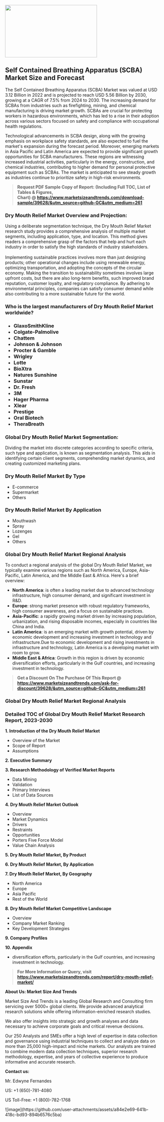 <p><img class="alignnone size-medium wp-image-20088" src="https://ffe5etoiles.com/wp-content/uploads/2024/12/MST1-300x171.png" alt="" width="300" height="171" /></p><h2>Self Contained Breathing Apparatus (SCBA) Market Size and Forecast</h2><p>The Self Contained Breathing Apparatus (SCBA) Market was valued at USD 3.12 Billion in 2022 and is projected to reach USD 5.56 Billion by 2030, growing at a CAGR of 7.5% from 2024 to 2030. The increasing demand for SCBAs from industries such as firefighting, mining, and chemical manufacturing is driving market growth. SCBAs are crucial for protecting workers in hazardous environments, which has led to a rise in their adoption across various sectors focused on safety and compliance with occupational health regulations.</p><p>Technological advancements in SCBA design, along with the growing emphasis on workplace safety standards, are also expected to fuel the market's expansion during the forecast period. Moreover, emerging markets in Asia Pacific and Latin America are expected to provide significant growth opportunities for SCBA manufacturers. These regions are witnessing increased industrial activities, particularly in the energy, construction, and chemical industries, contributing to higher demand for personal protective equipment such as SCBAs. The market is anticipated to see steady growth as industries continue to prioritize safety in high-risk environments.</p></p><blockquote id="" class=""><strong>Request PDF Sample Copy of Report: (Including Full TOC, List of Tables &amp; Figures, Chart)&nbsp;@&nbsp;<strong><a href="https://www.marketsizeandtrends.com/download-sample/39628/&utm_source=github-GC&utm_medium=261" target="_blank">https://www.marketsizeandtrends.com/download-sample/39628/&utm_source=github-GC&utm_medium=261</a></strong></strong></blockquote><h3 id="" class="">Dry Mouth Relief Market&nbsp;Overview and Projection:</h3><p id="" class="">Using a deliberate segmentation technique, the Dry Mouth Relief Market research study provides a comprehensive analysis of multiple market segments, including application, type, and location. This method gives readers a comprehensive grasp of the factors that help and hurt each industry in order to satisfy the high standards of industry stakeholders. <br /> <br />Implementing sustainable practices involves more than just designing products; other operational changes include using renewable energy, optimizing transportation, and adopting the concepts of the circular economy. Making the transition to sustainability sometimes involves large upfront costs, but there are also long-term benefits, such improved brand reputation, customer loyalty, and regulatory compliance. By adhering to environmental principles, companies can satisfy consumer demand while also contributing to a more sustainable future for the world.</p><h3 id="" class="">Who is the largest manufacturers of&nbsp;Dry Mouth Relief Market worldwide?</h3><h3 class=""><p><ul><li>GlaxoSmithKline </li><li> Colgate-Palmolive </li><li> Chattem </li><li> Johnson & Johnson </li><li> Procter & Gamble </li><li> Wrigley </li><li> Lotte </li><li> BioXtra </li><li> Natures Sunshine </li><li> Sunstar </li><li> Dr. Fresh </li><li> 3M </li><li> Hager Pharma </li><li> Xlear </li><li> Prestige </li><li> Oral Biotech </li><li> TheraBreath</li></ul></p></h3><h3 id="" class="">Global&nbsp;Dry Mouth Relief Market Segmentation:</h3><p id="" class="">Dividing the market into discrete categories according to specific criteria, such type and application, is known as segmentation analysis. This aids in identifying certain client segments, comprehending market dynamics, and creating customized marketing plans.</p><h3 id="" class="">Dry Mouth Relief Market&nbsp;By Type</h3><p><p><ul><li>E-commerce </li><li> Supermarket </li><li> Others</p></li></ul></p></p><h3 id="" class="">Dry Mouth Relief Market&nbsp;By Application</h3><p class=""><p><ul><li>Mouthwash </li><li> Spray </li><li> Lozenges </li><li> Gel </li><li> Others</li></ul></p></p><h3 id="" class="">Global Dry Mouth Relief Market Regional Analysis</h3><p id="" class="">To conduct a regional analysis of the global Dry Mouth Relief Market, we typically examine various regions such as North America, Europe, Asia-Pacific, Latin America, and the Middle East &amp; Africa. Here's a brief overview:</p><ul><li><strong>North America</strong>: is often a leading market due to advanced technology infrastructure, high consumer demand, and significant investment in R&amp;D.</li><li><strong>Europe</strong>: strong market presence with robust regulatory frameworks, high consumer awareness, and a focus on sustainable practices.</li><li><strong>Asia-Pacific</strong>: a rapidly growing market driven by increasing population, urbanization, and rising disposable incomes, especially in countries like China and India.</li><li><strong>Latin America</strong>: is an emerging market with growth potential, driven by economic development and increasing investment in technology and infrastructure.Due to economic development and rising investments in infrastructure and technology, Latin America is a developing market with room to grow.</li><li><strong>Middle East &amp; Africa</strong>: Growth in this region is driven by economic diversification efforts, particularly in the Gulf countries, and increasing investment in technology.</li></ul><blockquote id="" class=""><strong>Get a Discount On The Purchase Of This Report @ <strong><a href="https://www.marketsizeandtrends.com/ask-for-discount/39628/&utm_source=github-GC&utm_medium=261" target="_blank">https://www.marketsizeandtrends.com/ask-for-discount/39628/&utm_source=github-GC&utm_medium=261</a></strong></strong></blockquote><h3 id="" class="">Global Dry Mouth Relief Market Regional Analysis</h3><h3 id="" class="">Detailed TOC of Global Dry Mouth Relief Market Research Report, 2023-2030</h3><p id="" class=""><strong>1. Introduction of the Dry Mouth Relief Market</strong></p><ul><li>Overview of the Market</li><li>Scope of Report</li><li>Assumptions</li></ul><p id="" class=""><strong>2. Executive Summary</strong></p><p id="" class=""><strong>3. Research Methodology of Verified Market Reports</strong></p><ul><li>Data Mining</li><li>Validation</li><li>Primary Interviews</li><li>List of Data Sources</li></ul><p id="" class=""><strong>4. Dry Mouth Relief Market Outlook</strong></p><ul><li>Overview</li><li>Market Dynamics</li><li>Drivers</li><li>Restraints</li><li>Opportunities</li><li>Porters Five Force Model</li><li>Value Chain Analysis</li></ul><p id="" class=""><strong>5. Dry Mouth Relief Market, By Product</strong></p><p id="" class=""><strong>6. Dry Mouth Relief Market, By Application</strong></p><p id="" class=""><strong>7. Dry Mouth Relief Market, By Geography</strong></p><ul><li>North America</li><li>Europe</li><li>Asia Pacific</li><li>Rest of the World</li></ul><p id="" class=""><strong>8. Dry Mouth Relief Market Competitive Landscape</strong></p><ul><li>Overview</li><li>Company Market Ranking</li><li>Key Development Strategies</li></ul><p id="" class=""><strong>9. Company Profiles</strong></p><p id="" class=""><strong>10. Appendix</strong></p><ul><li>diversification efforts, particularly in the Gulf countries, and increasing investment in technology.</li></ul><blockquote id="" class=""><strong>For More Information or Query, visit <strong><strong><a href="https://www.marketsizeandtrends.com/report/dry-mouth-relief-market/" target="_blank">https://www.marketsizeandtrends.com/report/dry-mouth-relief-market/</a></strong></strong></strong></blockquote><p id="" class=""><strong>About Us: Market Size And Trends</strong></p><p id="" class="">Market Size And Trends is a leading Global Research and Consulting firm servicing over 5000+ global clients. We provide advanced analytical research solutions while offering information-enriched research studies.</p><p id="" class="">We also offer insights into strategic and growth analyses and data necessary to achieve corporate goals and critical revenue decisions.</p><p id="" class="">Our 250 Analysts and SMEs offer a high level of expertise in data collection and governance using industrial techniques to collect and analyze data on more than 25,000 high-impact and niche markets. Our analysts are trained to combine modern data collection techniques, superior research methodology, expertise, and years of collective experience to produce informative and accurate research.</p><p id="" class=""><strong>Contact us:</strong></p><p id="" class="">Mr. Edwyne Fernandes</p><p id="" class="">US: +1 (650)-781-4080</p><p id="" class="">US Toll-Free: +1 (800)-782-1768</p>
![image](https://github.com/user-attachments/assets/a84e2e69-641b-418c-bd93-894b6576c5ba)

